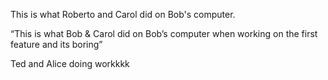 
This is what Roberto and Carol did on Bob's computer.

“This is what Bob & Carol did on Bob’s computer when working on the first feature and its boring”


Ted and Alice doing workkkk
